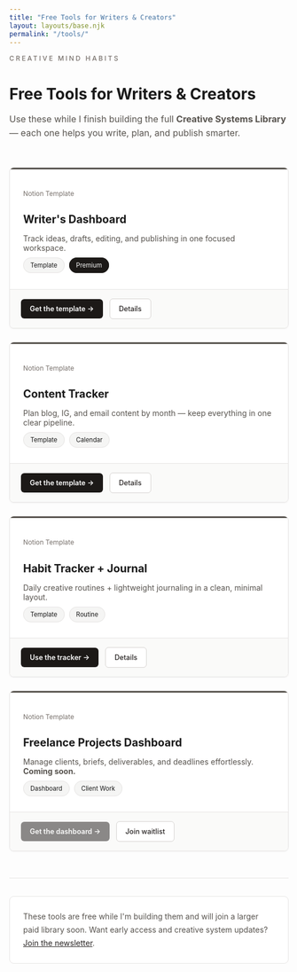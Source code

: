 ```yaml
---
title: "Free Tools for Writers & Creators"
layout: layouts/base.njk
permalink: "/tools/"
---
```


<div style="margin-bottom: 3rem;">
  <p style="font-size: 0.85em; text-transform: uppercase; letter-spacing: 3px; color: #78716c; margin-bottom: 0.75rem; font-family: -apple-system, BlinkMacSystemFont, 'Segoe UI', sans-serif; font-weight: 500;">Creative Mind Habits</p>
  <h1 style="margin-bottom: 1rem;">Free Tools for Writers & Creators</h1>
  <p style="color: #57534e; font-size: 1.15em; line-height: 1.6;">Use these while I finish building the full <strong>Creative Systems Library</strong> — each one helps you write, plan, and publish smarter.</p>
</div>

<div style="display: grid; grid-template-columns: repeat(auto-fit, minmax(300px, 1fr)); gap: 1.5rem; margin: 2.5rem 0;">

<div style="background: white; border: 1px solid #e7e5e4; border-radius: 8px; overflow: hidden; box-shadow: 0 1px 3px rgba(0, 0, 0, 0.05);">
  <div style="height: 3px; background: #57534e;"></div>
  <div style="padding: 1.5rem;">
    <p style="font-size: 0.85em; color: #78716c; margin-bottom: 0.5rem; font-family: -apple-system, BlinkMacSystemFont, 'Segoe UI', sans-serif;">Notion Template</p>
    <h3 style="margin-bottom: 0.75rem; font-size: 1.4em;">Writer's Dashboard</h3>
    <p style="color: #57534e; margin-bottom: 1rem;">Track ideas, drafts, editing, and publishing in one focused workspace.</p>
    <p style="font-size: 0.8em;"><span style="background: #f5f5f4; border: 1px solid #e7e5e4; padding: 6px 12px; border-radius: 100px; margin-right: 0.5rem;">Template</span><span style="background: #1c1917; color: #fafaf9; border: 1px solid #1c1917; padding: 6px 12px; border-radius: 100px; margin-right: 0.5rem;">Premium</span></p>
  </div>
  <div style="padding: 1rem 1.25rem; border-top: 1px solid #e7e5e4; background: #fafaf9;">
    <a href="https://cmhabits.gumroad.com/l/writerspipeline" style="display: inline-block; padding: 10px 16px; background: #1c1917; color: white; text-decoration: none; border-radius: 6px; font-weight: 600; font-size: 0.9em; margin-right: 0.5rem;" target="_blank" rel="noopener">Get the template →</a>
    <a href="https://thewriterscode.beehiiv.com/subscribe" style="display: inline-block; padding: 10px 16px; background: white; color: #292524; text-decoration: none; border: 1px solid #d6d3d1; border-radius: 6px; font-weight: 500; font-size: 0.9em;" target="_blank" rel="noopener">Details</a>
  </div>
</div>

<div style="background: white; border: 1px solid #e7e5e4; border-radius: 8px; overflow: hidden; box-shadow: 0 1px 3px rgba(0, 0, 0, 0.05);">
  <div style="height: 3px; background: #57534e;"></div>
  <div style="padding: 1.5rem;">
    <p style="font-size: 0.85em; color: #78716c; margin-bottom: 0.5rem; font-family: -apple-system, BlinkMacSystemFont, 'Segoe UI', sans-serif;">Notion Template</p>
    <h3 style="margin-bottom: 0.75rem; font-size: 1.4em;">Content Tracker</h3>
    <p style="color: #57534e; margin-bottom: 1rem;">Plan blog, IG, and email content by month — keep everything in one clear pipeline.</p>
    <p style="font-size: 0.8em;"><span style="background: #f5f5f4; border: 1px solid #e7e5e4; padding: 6px 12px; border-radius: 100px; margin-right: 0.5rem;">Template</span><span style="background: #f5f5f4; border: 1px solid #e7e5e4; padding: 6px 12px; border-radius: 100px; margin-right: 0.5rem;">Calendar</span></p>
  </div>
  <div style="padding: 1rem 1.25rem; border-top: 1px solid #e7e5e4; background: #fafaf9;">
    <a href="https://living-arrow-802.notion.site/Content-Tracker-264a8562885f80f19af5f4e049fc9517?pvs=73" style="display: inline-block; padding: 10px 16px; background: #1c1917; color: white; text-decoration: none; border-radius: 6px; font-weight: 600; font-size: 0.9em; margin-right: 0.5rem;" target="_blank" rel="noopener">Get the template →</a>
    <a href="https://thewriterscode.beehiiv.com/subscribe" style="display: inline-block; padding: 10px 16px; background: white; color: #292524; text-decoration: none; border: 1px solid #d6d3d1; border-radius: 6px; font-weight: 500; font-size: 0.9em;" target="_blank" rel="noopener">Details</a>
  </div>
</div>

<div style="background: white; border: 1px solid #e7e5e4; border-radius: 8px; overflow: hidden; box-shadow: 0 1px 3px rgba(0, 0, 0, 0.05);">
  <div style="height: 3px; background: #57534e;"></div>
  <div style="padding: 1.5rem;">
    <p style="font-size: 0.85em; color: #78716c; margin-bottom: 0.5rem; font-family: -apple-system, BlinkMacSystemFont, 'Segoe UI', sans-serif;">Notion Template</p>
    <h3 style="margin-bottom: 0.75rem; font-size: 1.4em;">Habit Tracker + Journal</h3>
    <p style="color: #57534e; margin-bottom: 1rem;">Daily creative routines + lightweight journaling in a clean, minimal layout.</p>
    <p style="font-size: 0.8em;"><span style="background: #f5f5f4; border: 1px solid #e7e5e4; padding: 6px 12px; border-radius: 100px; margin-right: 0.5rem;">Template</span><span style="background: #f5f5f4; border: 1px solid #e7e5e4; padding: 6px 12px; border-radius: 100px; margin-right: 0.5rem;">Routine</span></p>
  </div>
  <div style="padding: 1rem 1.25rem; border-top: 1px solid #e7e5e4; background: #fafaf9;">
    <a href="https://living-arrow-802.notion.site/Habit-Tracker-Journal-264a8562885f80debd90f4de1961127f?source=copy_link" style="display: inline-block; padding: 10px 16px; background: #1c1917; color: white; text-decoration: none; border-radius: 6px; font-weight: 600; font-size: 0.9em; margin-right: 0.5rem;" target="_blank" rel="noopener">Use the tracker →</a>
    <a href="https://thewriterscode.beehiiv.com/subscribe" style="display: inline-block; padding: 10px 16px; background: white; color: #292524; text-decoration: none; border: 1px solid #d6d3d1; border-radius: 6px; font-weight: 500; font-size: 0.9em;" target="_blank" rel="noopener">Details</a>
  </div>
</div>

<div style="background: white; border: 1px solid #e7e5e4; border-radius: 8px; overflow: hidden; box-shadow: 0 1px 3px rgba(0, 0, 0, 0.05);">
  <div style="height: 3px; background: #57534e;"></div>
  <div style="padding: 1.5rem;">
    <p style="font-size: 0.85em; color: #78716c; margin-bottom: 0.5rem; font-family: -apple-system, BlinkMacSystemFont, 'Segoe UI', sans-serif;">Notion Template</p>
    <h3 style="margin-bottom: 0.75rem; font-size: 1.4em;">Freelance Projects Dashboard</h3>
    <p style="color: #57534e; margin-bottom: 1rem;">Manage clients, briefs, deliverables, and deadlines effortlessly. <strong>Coming soon.</strong></p>
    <p style="font-size: 0.8em;"><span style="background: #f5f5f4; border: 1px solid #e7e5e4; padding: 6px 12px; border-radius: 100px; margin-right: 0.5rem;">Dashboard</span><span style="background: #f5f5f4; border: 1px solid #e7e5e4; padding: 6px 12px; border-radius: 100px; margin-right: 0.5rem;">Client Work</span></p>
  </div>
  <div style="padding: 1rem 1.25rem; border-top: 1px solid #e7e5e4; background: #fafaf9;">
    <a href="https://living-arrow-802.notion.site/Freelance-Projects-Dashboard-264a8562885f80debd90f4de1961127f?source=copy_link" style="display: inline-block; padding: 10px 16px; background: #1c1917; color: white; text-decoration: none; border-radius: 6px; font-weight: 600; font-size: 0.9em; margin-right: 0.5rem; opacity: 0.5;" target="_blank" rel="noopener">Get the dashboard →</a>
    <a href="https://thewriterscode.beehiiv.com/subscribe" style="display: inline-block; padding: 10px 16px; background: white; color: #292524; text-decoration: none; border: 1px solid #d6d3d1; border-radius: 6px; font-weight: 500; font-size: 0.9em;" target="_blank" rel="noopener">Join waitlist</a>
  </div>
</div>

</div>

<div style="height: 1px; background: #e7e5e4; margin: 3rem 0 2rem 0;"></div>

<div style="padding: 1.5rem; border: 1px solid #e7e5e4; border-radius: 8px; background: white; color: #57534e; line-height: 1.7;">
These tools are free while I'm building them and will join a larger paid library soon. Want early access and creative system updates? <a href="https://thewriterscode.beehiiv.com/subscribe" target="_blank" rel="noopener" style="color: #292524; text-decoration: underline;">Join the newsletter</a>.
</div>